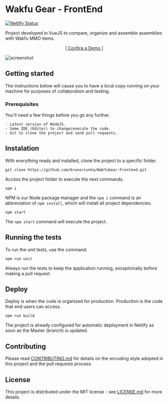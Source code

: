 # Wakfu Gear - FrontEnd
[![Netlify Status](https://api.netlify.com/api/v1/badges/e216e026-dafc-4826-b5e4-fb8264adddbe/deploy-status)](https://app.netlify.com/sites/wakfu-gear/deploys)

Project developed in VueJS to compare, organize and assemble assemblies with Wakfu MMO items.

<p style="text-align: center;">
  <a href="http://wakfu-gear.netlify.com" target="_blank">
    [ Confira a Demo ]
  </a>
</p>

![screenshot](https://user-images.githubusercontent.com/3453372/63224421-519ed980-c19a-11e9-9afd-e03f39a96a30.png)


## Getting started

The instructions below will cause you to have a local copy running on your machine for purposes of collaboration and testing.

### Prerequisites

You'll need a few things before you go any further.

```
- Latest version of NodeJS.
- Some IDE (Editor) to change/execute the code.
- Git to clone the project and send pull requests.
```

## Instalation

With everything ready and installed, clone the project to a specific folder.

```
git clone https://github.com/brunorcunha/WakfuGear-Frontend.git
```

Access the project folder to execute the next commands.

```
npm i
```

NPM is our Node package manager and the `npm i` command is an abbreviation of `npm install`, which will install all project dependencies.

```
npm start
```
The `npm start` command will execute the project.

## Running the tests

To run the unit tests, use the command:

```
npm run unit
```

Always run the tests to keep the application running, exceptionally before making a pull request.

## Deploy

Deploy is when the code is organized for production. Production is the code that end users can access.

```
npm run build
```

The project is already configured for automatic deployment in Netlify as soon as the Master (branch) is updated.

## Contributing

Please read [CONTRIBUTING.md](CONTRIBUTING.md) for details on the encoding style adopted in this project and the pull requests process.

## License

This project is distributed under the MIT license - see [LICENSE.md](LICENSE.md) for more details.
